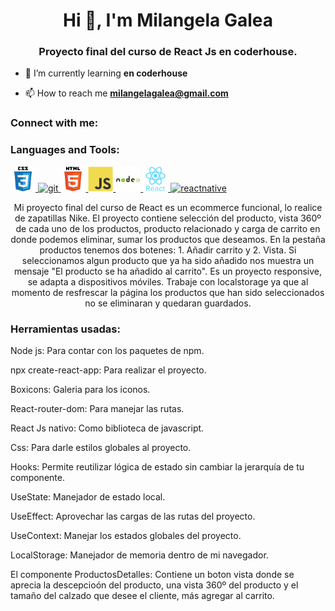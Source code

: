 <h1 align="center">Hi 👋, I'm Milangela Galea</h1>
<h3 align="center">Proyecto final del curso de React Js en coderhouse.</h3>

- 🌱 I’m currently learning **en coderhouse**

- 📫 How to reach me **milangelagalea@gmail.com**

<h3 align="left">Connect with me:</h3>
<p align="left">
</p>

<h3 align="left">Languages and Tools:</h3>
<p align="left"> <a href="https://www.w3schools.com/css/" target="_blank" rel="noreferrer"> <img src="https://raw.githubusercontent.com/devicons/devicon/master/icons/css3/css3-original-wordmark.svg" alt="css3" width="40" height="40"/> </a> <a href="https://git-scm.com/" target="_blank" rel="noreferrer"> <img src="https://www.vectorlogo.zone/logos/git-scm/git-scm-icon.svg" alt="git" width="40" height="40"/> </a> <a href="https://www.w3.org/html/" target="_blank" rel="noreferrer"> <img src="https://raw.githubusercontent.com/devicons/devicon/master/icons/html5/html5-original-wordmark.svg" alt="html5" width="40" height="40"/> </a> <a href="https://developer.mozilla.org/en-US/docs/Web/JavaScript" target="_blank" rel="noreferrer"> <img src="https://raw.githubusercontent.com/devicons/devicon/master/icons/javascript/javascript-original.svg" alt="javascript" width="40" height="40"/> </a> <a href="https://nodejs.org" target="_blank" rel="noreferrer"> <img src="https://raw.githubusercontent.com/devicons/devicon/master/icons/nodejs/nodejs-original-wordmark.svg" alt="nodejs" width="40" height="40"/> </a> <a href="https://reactjs.org/" target="_blank" rel="noreferrer"> <img src="https://raw.githubusercontent.com/devicons/devicon/master/icons/react/react-original-wordmark.svg" alt="react" width="40" height="40"/> </a> <a href="https://reactnative.dev/" target="_blank" rel="noreferrer"> <img src="https://reactnative.dev/img/header_logo.svg" alt="reactnative" width="40" height="40"/> </a> </p>

<p align="center"> Mi proyecto final del curso de React es un ecommerce funcional, lo realice de zapatillas Nike.
El proyecto contiene selección del producto, vista 360º de cada uno de los productos, producto relacionado y carga de carrito en donde podemos eliminar, sumar los productos que deseamos.
En la pestaña productos tenemos dos botenes: 1. Añadir carrito y 2. Vista.
Si seleccionamos algun producto que ya ha sido añadido nos muestra un mensaje "El producto se ha añadido al carrito". 
Es un proyecto responsive, se adapta a dispositivos móviles. 
Trabaje con localstorage ya que al momento de resfrescar la página los productos que han sido seleccionados no se eliminaran y quedaran guardados. </p>
<h3 align="left"> Herramientas usadas:</h3>
<p align="left"> Node js: Para contar con los paquetes de npm.</p>
<p align="left"> npx create-react-app: Para realizar el proyecto.</p>
<p align="left"> Boxicons: Galeria para los iconos.</p>
<p align="left"> React-router-dom: Para manejar las rutas.</p>
<p align="left"> React Js nativo: Como biblioteca de javascript.</p>
<p align="left"> Css: Para darle estilos globales al proyecto. </p>
<p align="left"> Hooks: Permite reutilizar lógica de estado sin cambiar la jerarquía de tu componente.</p>
<p align="left"> UseState: Manejador de estado local.</p>
<p align="left"> UseEffect: Aprovechar las cargas de las rutas del proyecto.</p>
<p align="left"> UseContext: Manejar los estados globales del proyecto.</p>
<p align="left"> LocalStorage: Manejador de memoria dentro de mi navegador. </p>
<p align="left"> El componente ProductosDetalles: Contiene un boton vista donde se aprecia la descepcioón del producto, una vista 360º del producto y el tamaño del calzado que desee el cliente, más agregar al carrito.</p>




